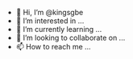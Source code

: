 - 👋 Hi, I’m @kingsgbe
- 👀 I’m interested in ...
- 🌱 I’m currently learning ...
- 💞️ I’m looking to collaborate on ...
- 📫 How to reach me ...

<!---
kingsgbe/kingsgbe is a ✨ special ✨ repository because its `README.md` (this file) appears on your GitHub profile.
You can click the Preview link to take a look at your changes.
--->
